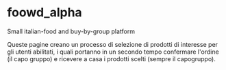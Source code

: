 foowd_alpha
===========

Small italian-food and buy-by-group platform

Queste pagine creano un processo di selezione di prodotti di interesse per gli utenti abilitati,
i quali portanno in un secondo tempo confermare l'ordine (il capo gruppo) e ricevere a casa i prodotti
scelti (sempre il capogruppo).





